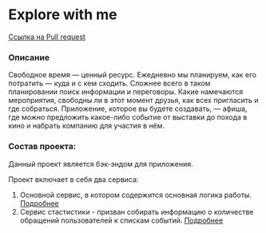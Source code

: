 # Explore with me
[Ссылка на Pull request](https://github.com/ZaharovaLudmila/java-explore-with-me/pull/1)
### Описание
Свободное время — ценный ресурс. Ежедневно мы планируем, как его потратить — куда и с кем сходить. 
Сложнее всего в таком планировании поиск информации и переговоры. Какие намечаются мероприятия, свободны ли в этот 
момент друзья, как всех пригласить и где собраться. Приложение, которое вы будете создавать, — афиша, где можно 
предложить какое-либо событие от выставки до похода в кино и набрать компанию для участия в нём.

### Состав проекта:

Данный проект является бэк-эндом для приложения.

Проект включает в себя два сервиса:

1. Основной сервис, в котором содержится основная логика работы. [Подробнее](./main-service/README.md)
2. Сервис стастистики -  призван собирать информацию о количестве обращений пользователей к спискам событий. 
[Подробнее](./stat-service/README.md)



